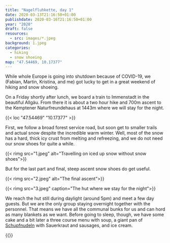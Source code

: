 ```yaml
---
title: "Nagelfluhkette, day 1"
date: 2020-03-13T21:16:50+01:00
publishdate: 2020-03-16T21:16:50+01:00
year: "2020"
draft: false
resources:
  - src: images/*.jpeg
background: 1.jpeg
categories:
  - hiking
  - snow shoeing
map: "47.54469, 10.17377"
---
```


While whole Europe is going into shutdown because of COVID-19, we (Fabian,
Martin, Kristina, and me) got lucky to get in a great weekend of hiking and snow
shoeing.

On a Friday shortly after lunch, we board a train to Immenstadt in the beautiful
Allgäu. From there it is about a two hour hike and 700m ascent to the Kemptener
Naturfreundehaus at 1443m where we will stay for the night.

<!--more-->

{{< loc "47.54469" "10.17377" >}}

First, we follow a broad forest service road, but soon get to smaller trails and
actual snow despite the incredible warm winter. Well, most of the snow has a
hard, thick icy crust from melting and refreezing, and we do not need our snow shoes
for quite a while.

{{< rimg src="1.jpeg" alt="Travelling on iced up snow without snow shoes">}}

But for the last part and final, steep ascent snow shoes do get useful.

{{< rimg src="2.jpeg" alt="The final ascent">}}

{{< rimg src="3.jpeg" caption="The hut where we stay for the night">}}

We reach the hut still during daylight (around 5pm) and meet a few day guests.
But we are the only group staying overnight together with the personnel. That
means we have all the communal bunks for us and can hord as many blankets as we
want. Before going to sleep, though, we have some cake and a bit later a three
course menu with soup, a giant pan of
[Schupfnudeln](https://en.wikipedia.org/wiki/Schupfnudel) with Sauerkraut and
sausages, and ice cream.

{{<nextday>}}

